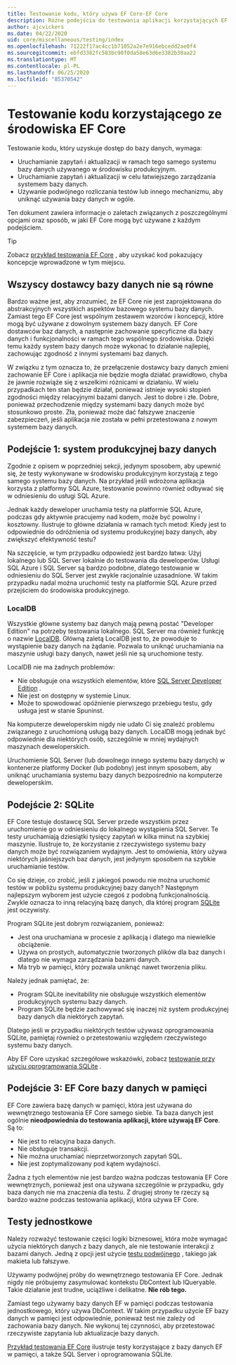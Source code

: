 ```yaml
---
title: Testowanie kodu, który używa EF Core-EF Core
description: Różne podejścia do testowania aplikacji korzystających EF Core
author: ajcvickers
ms.date: 04/22/2020
uid: core/miscellaneous/testing/index
ms.openlocfilehash: 71222f17ac4cc1b71052a2e7e916ebcedd2ae0f4
ms.sourcegitcommit: ebfd3382fc583bc90f0da58e63d6e3382b30aa22
ms.translationtype: MT
ms.contentlocale: pl-PL
ms.lasthandoff: 06/25/2020
ms.locfileid: "85370542"
---
```

# <a name="testing-code-that-uses-ef-core"></a>Testowanie kodu korzystającego ze środowiska EF Core

Testowanie kodu, który uzyskuje dostęp do bazy danych, wymaga:
* Uruchamianie zapytań i aktualizacji w ramach tego samego systemu bazy danych używanego w środowisku produkcyjnym.
* Uruchamianie zapytań i aktualizacji w celu łatwiejszego zarządzania systemem bazy danych.
* Używanie podwójnego rozliczania testów lub innego mechanizmu, aby uniknąć używania bazy danych w ogóle.

Ten dokument zawiera informacje o zaletach związanych z poszczególnymi opcjami oraz sposób, w jaki EF Core mogą być używane z każdym podejściem.  

> [!TIP]
> Zobacz [przykład testowania EF Core](xref:core/miscellaneous/testing/testing-sample) , aby uzyskać kod pokazujący koncepcje wprowadzone w tym miejscu. 

## <a name="all-database-providers-are-not-equal"></a>Wszyscy dostawcy bazy danych nie są równe

Bardzo ważne jest, aby zrozumieć, że EF Core nie jest zaprojektowana do abstrakcyjnych wszystkich aspektów bazowego systemu bazy danych.
Zamiast tego EF Core jest wspólnym zestawem wzorców i koncepcji, które mogą być używane z dowolnym systemem bazy danych.
EF Core dostawców baz danych, a następnie zachowanie specyficzne dla bazy danych i funkcjonalności w ramach tego wspólnego środowiska.
Dzięki temu każdy system bazy danych może wykonać to działanie najlepiej, zachowując zgodność z innymi systemami baz danych. 

W związku z tym oznacza to, że przełączenie dostawcy bazy danych zmieni zachowanie EF Core i aplikacja nie będzie mogła działać prawidłowo, chyba że jawnie rozwiąże się z wszelkimi różnicami w działaniu.
W wielu przypadkach ten stan będzie działał, ponieważ istnieje wysoki stopień zgodności między relacyjnymi bazami danych.
Jest to dobre i złe.
Dobre, ponieważ przechodzenie między systemami bazy danych może być stosunkowo proste.
Zła, ponieważ może dać fałszywe znaczenie zabezpieczeń, jeśli aplikacja nie została w pełni przetestowana z nowym systemem bazy danych.  

## <a name="approach-1-production-database-system"></a>Podejście 1: system produkcyjnej bazy danych

Zgodnie z opisem w poprzedniej sekcji, jedynym sposobem, aby upewnić się, że testy wykonywane w środowisku produkcyjnym korzystają z tego samego systemu bazy danych.
Na przykład jeśli wdrożona aplikacja korzysta z platformy SQL Azure, testowanie powinno również odbywać się w odniesieniu do usługi SQL Azure.

Jednak każdy deweloper uruchamia testy na platformie SQL Azure, podczas gdy aktywnie pracujemy nad kodem, może być powolny i kosztowny.
Ilustruje to główne działania w ramach tych metod: Kiedy jest to odpowiednie do odróżnienia od systemu produkcyjnej bazy danych, aby zwiększyć efektywność testu?

Na szczęście, w tym przypadku odpowiedź jest bardzo łatwa: Użyj lokalnego lub SQL Server lokalnie do testowania dla deweloperów.
Usługi SQL Azure i SQL Server są bardzo podobne, dlatego testowanie w odniesieniu do SQL Server jest zwykle racjonalnie uzasadnione.
W takim przypadku nadal można uruchomić testy na platformie SQL Azure przed przejściem do środowiska produkcyjnego.
 
### <a name="localdb"></a>LocalDB 

Wszystkie główne systemy baz danych mają pewną postać "Developer Edition" na potrzeby testowania lokalnego.
SQL Server ma również funkcję o nazwie [LocalDB](/sql/database-engine/configure-windows/sql-server-express-localdb?view=sql-server-ver15).
Główną zaletą LocalDB jest to, że powoduje to wystąpienie bazy danych na żądanie.
Pozwala to uniknąć uruchamiania na maszynie usługi bazy danych, nawet jeśli nie są uruchomione testy.

LocalDB nie ma żadnych problemów:
* Nie obsługuje ona wszystkich elementów, które [SQL Server Developer Edition](/sql/sql-server/editions-and-components-of-sql-server-2016?view=sql-server-ver15) .
* Nie jest on dostępny w systemie Linux.
* Może to spowodować opóźnienie pierwszego przebiegu testu, gdy usługa jest w stanie Spuninst.

Na komputerze deweloperskim nigdy nie udało Ci się znaleźć problemu związanego z uruchomioną usługą bazy danych.
LocalDB mogą jednak być odpowiednie dla niektórych osób, szczególnie w mniej wydajnych maszynach deweloperskich.

Uruchomienie SQL Server (lub dowolnego innego systemu bazy danych) w kontenerze platformy Docker (lub podobny) jest innym sposobem, aby uniknąć uruchamiania systemu bazy danych bezpośrednio na komputerze deweloperskim.  

## <a name="approach-2-sqlite"></a>Podejście 2: SQLite

EF Core testuje dostawcę SQL Server przede wszystkim przez uruchomienie go w odniesieniu do lokalnego wystąpienia SQL Server.
Te testy uruchamiają dziesiątki tysięcy zapytań w kilka minut na szybkiej maszynie.
Ilustruje to, że korzystanie z rzeczywistego systemu bazy danych może być rozwiązaniem wydajnym.
Jest to omówienia, który używa niektórych jaśniejszych baz danych, jest jedynym sposobem na szybkie uruchamianie testów.

Co się dzieje, co zrobić, jeśli z jakiegoś powodu nie można uruchomić testów w pobliżu systemu produkcyjnej bazy danych?
Następnym najlepszym wyborem jest użycie czegoś z podobną funkcjonalnością.
Zwykle oznacza to inną relacyjną bazę danych, dla której program [SQLite](https://sqlite.org/index.html) jest oczywisty.

Program SQLite jest dobrym rozwiązaniem, ponieważ:
* Jest ona uruchamiana w procesie z aplikacją i dlatego ma niewielkie obciążenie.
* Używa on prostych, automatycznie tworzonych plików dla baz danych i dlatego nie wymaga zarządzania bazami danych.
* Ma tryb w pamięci, który pozwala uniknąć nawet tworzenia pliku.

Należy jednak pamiętać, że:
* Program SQLite inevitability nie obsługuje wszystkich elementów produkcyjnych systemu bazy danych.
* Program SQLite będzie zachowywać się inaczej niż system produkcyjnej bazy danych dla niektórych zapytań.

Dlatego jeśli w przypadku niektórych testów używasz oprogramowania SQLite, pamiętaj również o przetestowaniu względem rzeczywistego systemu bazy danych.

Aby EF Core uzyskać szczegółowe wskazówki, zobacz [testowanie przy użyciu oprogramowania SQLite](xref:core/miscellaneous/testing/sqlite) . 

## <a name="approach-3-the-ef-core-in-memory-database"></a>Podejście 3: EF Core bazy danych w pamięci

EF Core zawiera bazę danych w pamięci, która jest używana do wewnętrznego testowania EF Core samego siebie.
Ta baza danych jest ogólnie **nieodpowiednia do testowania aplikacji, które używają EF Core**. Są to:

* Nie jest to relacyjna baza danych.
* Nie obsługuje transakcji.
* Nie można uruchamiać nieprzetworzonych zapytań SQL.
* Nie jest zoptymalizowany pod kątem wydajności.

Żadna z tych elementów nie jest bardzo ważna podczas testowania EF Core wewnętrznych, ponieważ jest ona używana szczególnie w przypadku, gdy baza danych nie ma znaczenia dla testu.
Z drugiej strony te rzeczy są bardzo ważne podczas testowania aplikacji, która używa EF Core.

## <a name="unit-testing"></a>Testy jednostkowe

Należy rozważyć testowanie części logiki biznesowej, która może wymagać użycia niektórych danych z bazy danych, ale nie testowanie interakcji z bazami danych.
Jedną z opcji jest użycie [testu podwójnego](https://en.wikipedia.org/wiki/Test_double) , takiego jak makieta lub fałszywe.

Używamy podwójnej próby do wewnętrznego testowania EF Core.
Jednak nigdy nie próbujemy zasymulować kontekstu DbContext lub IQueryable.
Takie działanie jest trudne, uciążliwe i delikatne.
**Nie rób tego.**

Zamiast tego używamy bazy danych EF w pamięci podczas testowania jednostkowego, który używa DbContext.
W takim przypadku użycie EF bazy danych w pamięci jest odpowiednie, ponieważ test nie zależy od zachowania bazy danych.
Nie wykonuj tej czynności, aby przetestować rzeczywiste zapytania lub aktualizacje bazy danych.   

[Przykład testowania EF Core](xref:core/miscellaneous/testing/testing-sample) ilustruje testy korzystające z bazy danych EF w pamięci, a także SQL Server i oprogramowania SQLite. 
